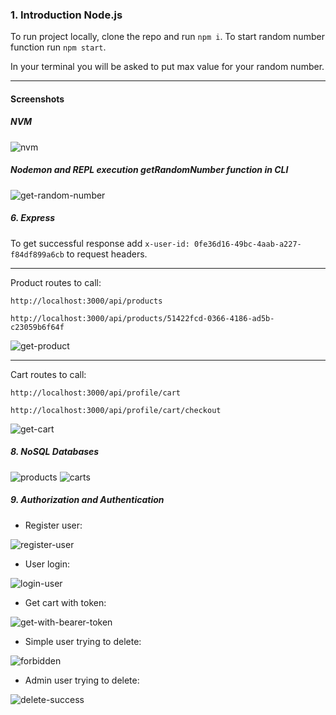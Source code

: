 ### 1. Introduction Node.js

To run project locally, clone the repo and run ```npm i```.
To start random number function run ```npm start```.

In your terminal you will be asked to put max value for your random number.

---

#### Screenshots

##### NVM

![nvm](./screenshots/nvm-command.png)

##### Nodemon and REPL execution getRandomNumber function in CLI

![get-random-number](./screenshots/nodemon.png)

##### 6. Express

To get successful response add `x-user-id: 0fe36d16-49bc-4aab-a227-f84df899a6cb` to request headers.

--- 

Product routes to call:

`http://localhost:3000/api/products`

`http://localhost:3000/api/products/51422fcd-0366-4186-ad5b-c23059b6f64f`

![get-product](./screenshots//6-express/product-get.png)

---

Cart routes to call:

`http://localhost:3000/api/profile/cart`

`http://localhost:3000/api/profile/cart/checkout`

![get-cart](./screenshots/6-express/cart-get.png)


##### 8. NoSQL Databases

![products](./screenshots/8-no-sql/products.png)
![carts](./screenshots/8-no-sql/carts.png)
 
##### 9. Authorization and Authentication

- Register user:

![register-user](./screenshots/9-auth/register-user.png)

- User login:

![login-user](./screenshots/9-auth/login.png)

- Get cart with token:

![get-with-bearer-token](./screenshots/9-auth/get-with-bearer-token.png)

- Simple user trying to delete:

![forbidden](./screenshots/9-auth/forbidden-delete.png)

- Admin user trying to delete:

![delete-success](./screenshots/9-auth/delete-admin.png)
